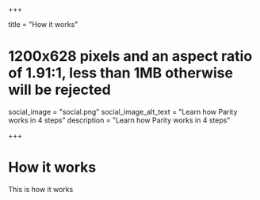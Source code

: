 +++

title = "How it works"
# 1200x628 pixels and an aspect ratio of 1.91:1, less than 1MB otherwise will be rejected
social_image = "social.png"
social_image_alt_text = "Learn how Parity works in 4 steps"
description = "Learn how Parity works in 4 steps"

+++

# How it works

This is how it works
